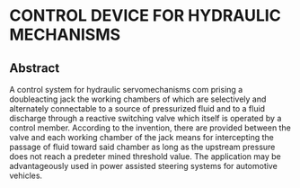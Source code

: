 # CONTROL DEVICE FOR HYDRAULIC MECHANISMS

## Abstract
A control system for hydraulic servomechanisms com prising a doubleacting jack the working chambers of which are selectively and alternately connectable to a source of pressurized fluid and to a fluid discharge through a reactive switching valve which itself is operated by a control member. According to the invention, there are provided between the valve and each working chamber of the jack means for intercepting the passage of fluid toward said chamber as long as the upstream pressure does not reach a predeter mined threshold value. The application may be advantageously used in power assisted steering systems for automotive vehicles.